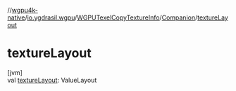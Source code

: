 //[wgpu4k-native](../../../../index.md)/[io.ygdrasil.wgpu](../../index.md)/[WGPUTexelCopyTextureInfo](../index.md)/[Companion](index.md)/[textureLayout](texture-layout.md)

# textureLayout

[jvm]\
val [textureLayout](texture-layout.md): ValueLayout